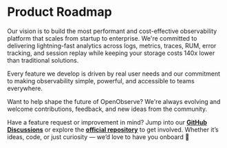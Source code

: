 # Product Roadmap

Our vision is to build the most performant and cost-effective observability platform that scales from startup to enterprise. We're committed to delivering lightning-fast analytics across logs, metrics, traces, RUM, error tracking, and session replay while keeping your storage costs 140x lower than traditional solutions.

Every feature we develop is driven by real user needs and our commitment to making observability simple, powerful, and accessible to teams everywhere.

Want to help shape the future of OpenObserve? We're always evolving and welcome contributions, feedback, and new ideas from the community.

Have a feature request or improvement in mind? Jump into our **[GitHub Discussions](https://github.com/openobserve/openobserve/discussions)** or explore the **[official repository](https://github.com/openobserve/openobserve)** to get involved. Whether it’s ideas, code, or just curiosity — we’d love to have you onboard 🚀
